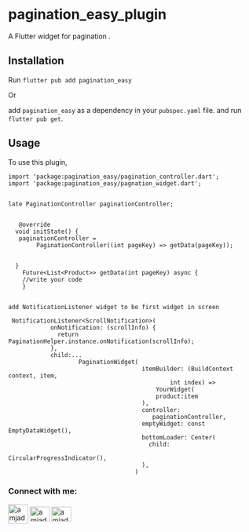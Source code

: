
# pagination_easy_plugin


A  Flutter widget for pagination .
## Installation

Run `flutter pub add pagination_easy`

Or

add `pagination_easy` as a dependency in your `pubspec.yaml` file. and run `flutter pub get`.

## Usage

To use this plugin,

```flutter
import 'package:pagination_easy/pagination_controller.dart';
import 'package:pagination_easy/pagnation_widget.dart';


late PaginationController paginationController;
  
  
   @override
  void initState() {
   paginationController =
        PaginationController((int pageKey) => getData(pageKey));
        
    
  }
    Future<List<Product>> getData(int pageKey) async {
    //write your code
    }
  
  
add NotificationListener widget to be first widget in screen

 NotificationListener<ScrollNotification>(
            onNotification: (scrollInfo) {
              return PaginationHelper.instance.onNotification(scrollInfo);
            },
            child:...
                    PaginationWidget(
                                      itemBuilder: (BuildContext context, item,
                                              int index) =>
                                          YourWidget(
                                          product:item
                                      ),
                                      controller:
                                         paginationController,
                                      emptyWidget: const EmptyDataWidget(),
                                      bottomLoader: Center(
                                        child:
                                           CircularProgressIndicator(),
                                      ),
                                    )

```


<h3 align="left">Connect with me:</h3>
<p align="left">

<a  href="https://t.me/Mobile_AppDeveloper" target="_blank"><img align="center"                                                                src="https://user-images.githubusercontent.com/83473041/208145434-4c4a9444-5d3f-4ca0-958c-8e72cb0b6e34.svg" alt="amjad_alhetary" height="40" width="40"/></a>
<a  href="linkedin.com/in/amjed-hitari-883aab180" target="_blank"><img align="center" src="https://raw.githubusercontent.com/rahuldkjain/github-profile-readme-generator/master/src/images/icons/Social/linked-in-alt.svg" alt="amjad_alhetary" height="30" width="40" /></a>
<a  href="https://wa.me/967776399500" target="_blank"><img align="center" src="https://user-images.githubusercontent.com/83473041/208144638-45efc918-bb84-493b-8bc9-d80316b24aad.svg" alt="amjad_alhetary" height="30" width="40" /></a>
